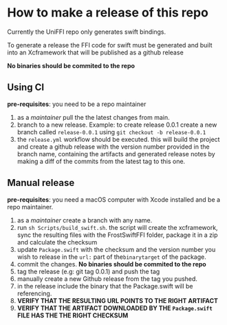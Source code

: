 # How to make a release of this repo

Currently the UniFFI repo only generates swift bindings.


To generate a release the FFI code for swift must be generated and
built into an Xcframework that will be published as a github release


**No binaries should be commited to the repo**


## Using CI
**pre-requisites**: you need to be a repo maintainer


1. as a *maintainer* pull the the latest changes from main.
2. branch to a new release. Example: to create release 0.0.1
create a new branch called `release-0.0.1` using `git checkout -b release-0.0.1`
3. the `release.yml` workflow should be executed. this will build
the project and create a github release with the version number provided
in the branch name, containing the artifacts and generated release notes 
by making a diff of the commits from the latest tag to this one.


## Manual release

**pre-requisites**: you need a macOS computer with Xcode installed and
be a repo maintainer.


1. as a *maintainer* create a branch with any name.
2. run `sh Scripts/build_swift.sh`. the script will create the xcframework,
sync the resulting files with the FrostSwiftFFI folder, package it in a zip and 
calculate the checksum
3. update `Package.swift` with the checksum and the version number you wish to 
release in the `url:` part of the`binarytarget` of the package.
4. commit the changes. **No binaries should be commited to the repo**
5. tag the release (e.g: git tag 0.0.1) and push the tag
6. manually create a new Github release from the tag you pushed.
7. in the release include the binary that the Package.swift will be
referencing.
8. **VERIFY THAT THE RESULTING URL POINTS TO THE RIGHT ARTIFACT**
9. **VERIFY THAT THE ARTIFACT DOWNLOADED BY THE `Package.swift` FILE HAS THE THE RIGHT CHECKSUM**

